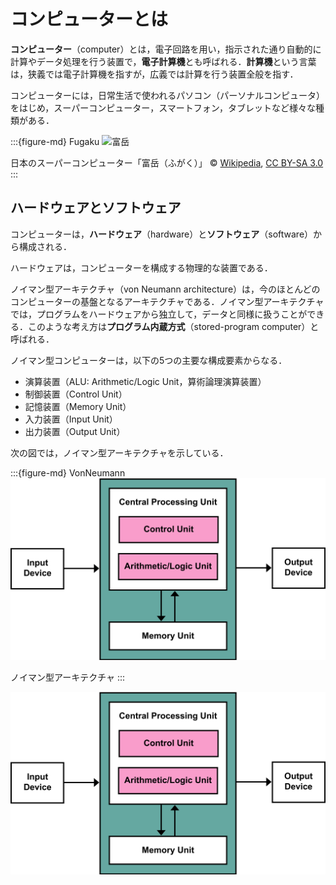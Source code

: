 # コンピューターとは

**コンピューター**（computer）とは，電子回路を用い，指示された通り自動的に計算やデータ処理を行う装置で，**電子計算機**とも呼ばれる．**計算機**という言葉は，狭義では電子計算機を指すが，広義では計算を行う装置全般を指す．

コンピューターには，日常生活で使われるパソコン（パーソナルコンピュータ）をはじめ，スーパーコンピューター，スマートフォン，タブレットなど様々な種類がある．

:::{figure-md} Fugaku
<img src="./image/RIKEN_R-CCS_Fugaku.jpg" alt="富岳" width="600px">

日本のスーパーコンピューター「富岳（ふがく）」 © [Wikipedia](https://commons.wikimedia.org/wiki/File:RIKEN_R-CCS_Fugaku.jpg), [CC BY-SA 3.0](https://creativecommons.org/licenses/by-sa/3.0/deed.en)
:::

## ハードウェアとソフトウェア

コンピューターは，**ハードウェア**（hardware）と**ソフトウェア**（software）から構成される．

ハードウェアは，コンピューターを構成する物理的な装置である．

ノイマン型アーキテクチャ（von Neumann architecture）は，今のほとんどのコンピューターの基盤となるアーキテクチャである．ノイマン型アーキテクチャでは，プログラムをハードウェアから独立して，データと同様に扱うことができる．このような考え方は**プログラム内蔵方式**（stored-program computer）と呼ばれる．

ノイマン型コンピューターは，以下の5つの主要な構成要素からなる．

- 演算装置（ALU: Arithmetic/Logic Unit，算術論理演算装置）
- 制御装置（Control Unit）
- 記憶装置（Memory Unit）
- 入力装置（Input Unit）
- 出力装置（Output Unit）

次の図では，ノイマン型アーキテクチャを示している．

:::{figure-md} VonNeumann
<img src="./image/Von_Neumann_Architecture.svg.png" alt="ノイマン型アーキテクチャ" width="600px">

ノイマン型アーキテクチャ 
:::

<img src="./image/Von_Neumann_Architecture.svg.png" alt="ノイマン型アーキテクチャ" width="600px">